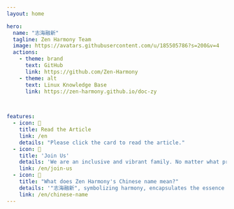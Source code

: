 ```yaml
---
layout: home

hero:
  name: "志海融新"
  tagline: Zen Harmony Team
  image: https://avatars.githubusercontent.com/u/185505786?s=200&v=4
  actions:
    - theme: brand
      text: GitHub
      link: https://github.com/Zen-Harmony
    - theme: alt
      text: Linux Knowledge Base
      link: https://zen-harmony.github.io/doc-zy
    


features:
  - icon: 📖
    title: Read the Article
    link: /en
    details: "Please click the card to read the article."
  - icon: 🚀
    title: 'Join Us'
    details: 'We are an inclusive and vibrant family. No matter what profession or field you come from, as long as you love learning, enjoy sharing, and adhere to laws and team rules, you can become a part of us.'
    link: /en/join-us
  - icon: 🤔
    title: "What does Zen Harmony's Chinese name mean?"
    details: '"志海融新", symbolizing harmony, encapsulates the essence of Zen Harmony Team.'
    link: /en/chinese-name
---
```

